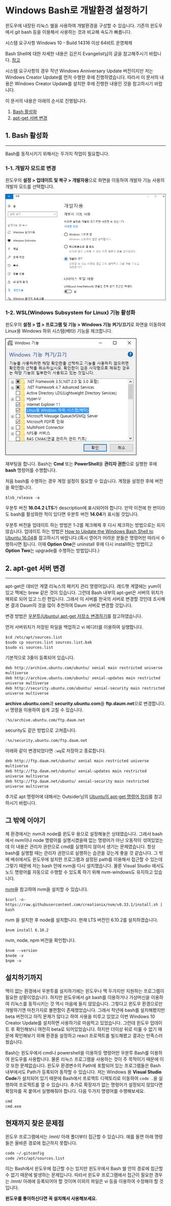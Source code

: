 # Windows Bash로 개발환경 설정하기
윈도우에 내장된 리눅스 쉘을 사용하여 개발환경을 구성할 수 있습니다.
기존의 윈도우에서 git bash 등을 이용해서 사용하는 것과 비교해 속도가 빠릅니다.

시스템 요구사항
Windows 10 - Build 14316 이상
64비트 운영체제

Bash Shell에 대한 자세한 내용은 김은지 Evangelist님의 글을 참고해주시기 바랍니다.
[참고](https://blogs.msdn.microsoft.com/eva/?p=7633)

시스템 요구사항의 경우 작년 Windows Anniversary Update 버전이지만 저는 Windows Creator Update를 먼저 수행한 후에 진행하였습니다. 따라서 이 문서의 내용은 Windows Creator Update를 설치한 후에 진행한 내용인 것을 참고하시기 바랍니다.

이 문서의 내용은 아래의 순서로 진행됩니다.
1. [Bash 활성화](#1-bash-활성화)
2. [apt-get 서버 변경](#2-apt-get-서버-변경)

## 1. Bash 활성화
----------------
Bash를 동작시키기 위해서는 두가지 작업이 필요합니다. 

### 1-1. 개발자 모드로 변경
윈도우의 **설정 > 업데이트 및 복구 > 개발자용**으로 화면을 이동하여 개발자 기능 사용의 개발자 모드를 선택합니다.


![개발자 모드 선택 이미지](./resources/developer-mode.png)

### 1-2. WSL(Windows Subsystem for Linux) 기능 활성화
윈도우의 **설정 > 앱 > 프로그램 및 기능 > Windows 기능 켜기/끄기**로 화면을 이동하여 Linux용 Windows 하위 시스템(베타) 기능을 체크합니다.


![Windows Subsystem for Linux 기능 체크](./resources/windows-feature.png)

재부팅을 합니다.
Bash는 **Cmd** 또는 **PowerShell**을 **관리자 권한**으로 실행한 후에 **bash** 명령어를 수행합니다.

처음 bash를 수행하는 경우 계정 설정이 필요할 수 있습니다.
계정을 설정한 후에 버전을 확인합니다.
```shell
$lsb_release -a
```
우분투 버전 **16.04.2 LTS**가 description에 표시되어야 합니다.
만약 이전에 한 번이라도 bash를 활성화한 적이 있다면 우분투 버전 **14.04**가 표시될 것입니다. 

우분투 버전을 업데이트 하는 방법은 1-2를 체크해제 후 다시 체크하는 방법으로는 되지 않습니다. 업데이트 하는 방법은 [How to Update the Windows Bash Shell to Ubuntu 16.04](https://www.howtogeek.com/278152/how-to-update-the-windows-bash-shell/)를 참고하시기 바랍니다.(혹시 영어가 어려운 분들은 명령어만 따라서 수행하시면 됩니다. 이때 **Option One**은 uninstall 후에 다시 install하는 방법이고 **Option Two**는 upgrade를 수행하는 방법입니다.)

## 2. apt-get 서버 변경
----------------------
apt-get은 데비안 계열 리눅스의 패키지 관리 명령어입니다. 레드햇 계열에는 yum이 있고 맥에는 brew 같은 것이 있습니다.
그런데 Bash 내부의 apt-get은 서버의 위치가 해외로 되어 있고 느린 편입니다. 그래서 이 서버를 한국의 서버로 변경할 것인데 조사해 본 결과 Daum의 것을 많이 추천하여 Daum 서버로 변경할 것입니다. 

변경 방법은 [우분투(Ubuntu) apt-get 저장소 변경하기](http://shshsh.tistory.com/60)를 참고하였습니다.

먼저 서버위치가 저장된 파일을 백업하고 vi 에디터를 이용하여 실행합니다.
```shell
$cd /etc/apt/sources.list
$sudo cp sources.list sources.list.bak
$sudo vi sources.list
```

기본적으로 3줄이 등록되어 있습니다.
```
deb http://archive.ubuntu.com/ubuntu/ xenial main restricted universe multiverse
deb http://archive.ubuntu.com/ubuntu/ xenial-updates main restricted universe multiverse
deb http://security.ubuntu.com/ubuntu/ xenial-security main restricted universe multiverse
```

**archive.ubuntu.com**과 **security.ubuntu.com**을 **ftp.daum.net**으로 변경합니다.
vi 명령을 이용하여 쉽게 고칠 수 있습니다. 
```
:%s/archive.ubuntu.com/ftp.daum.net
```

security도 같은 방법으로 고쳐줍니다.
```
:%s/security.ubuntu.com/ftp.daum.net
```

아래와 같이 변경되었다면 `:wq`로 저장하고 종료합니다.
```
deb http://ftp.daum.net/ubuntu/ xenial main restricted universe multiverse
deb http://ftp.daum.net/ubuntu/ xenial-updates main restricted universe multiverse
deb http://ftp.daum.net/ubuntu/ xenial-security main restricted universe multiverse
```

추가로 apt 명령어에 대해서는 Outsider님의 [Ubuntu의 apt-get 명령어 정리](https://blog.outsider.ne.kr/346)를 참고하시기 바랍니다.


## 그 밖에 이야기
제 환경에서는 nvm과 node를 윈도우 용으로 설정해놓은 상태였습니다. 그래서 bash 에서 nvm이나 node 명령어를 실행시켰을때 없는 명령어가 아닌 오동작이 섞여있었는데 이 내용은 관리자 권한으로 cmd를 실행하지 않아서 생기는 문제였습니다. 항상 bash를 실행할 때는 관리자 권한으로 실행하는 습관을 갖는게 좋을 것 같습니다.
그 밖에 배쉬에서도 윈도우에 설치한 프로그램과 설정된 path를 이용해서 접근할 수 있는데 그렇기 때문에 저는 bash 안에 nvm을 다시 설치했습니다. 물론 Visual Studio 에서도 노드 명령어를 자동으로 수행할 수 있도록 하기 위해 nvm-windows도 유지하고 있습니다.

[nvm](https://github.com/creationix/nvm)을 참고하여 nvm을 설치할 수 있습니다.
```shell
$curl -o- https://raw.githubusercontent.com/creationix/nvm/v0.33.1/install.sh | bash
```
nvm 을 설치한 후 node를 설치합니다. 현재 LTS 버전인 6.10.2를 설치하겠습니다.
```shell
$nvm install 6.10.2
```
nvm, node, npm 버전을 확인합니다.
```shell
$nvm --version
$node -v
$npm -v
```

## 설치하기까지
맥이 없는 환경에서 우분투를 설치하기에는 윈도우나 맥 두가지만 지원하는 프로그램이 필요한 상황이었습니다. 하지만 윈도우에서 git bash를 이용하거나 가상머신을 이용하여 리눅스를 동작시키는 것 역시 마음에 들지 않았습니다. 그렇다고 윈도우 환경으로만 개발하기엔 마찬가지로 불편함이 존재했었습니다. 그래서 작년에 bash를 설치해봤지만 beta 버전이고 아직 문제가 많다고 하여 사용을 미루고 있었고 이번 Windows 10 Creator Update를 설치하면 사용하기로 마음먹고 있었습니다. 그런데 윈도우 업데이트 후 확인해보니 여전히 beta로 되어있었습니다. 하지만 더이상 뒤로 미룰 수 없기 때문에 확인해보기 위해 환경을 설정하고 react 프로젝트를 빌드해봤고 결과는 만족스러웠습니다. 

Bash는 윈도우에서 cmd나 powershell을 이용하듯 명령어만 우분투 Bash를 이용하여 윈도우를 사용합니다. 물론 리눅스 프로그램을 사용하는 것이 주 목적이기 때문에 이것 또한 문제없습니다. 윈도우 환경변수의 Path에 포함되어 있는 프로그램들은 Bash 내부에서도 Path가 등록되어 동작할 수 있습니다. 저는 Windows 용 **Visual Studio Code**가 설치되어 있기 때문에 Bash에서 프로젝트 디렉토리로 이동하여 `code .`을 실행하여 프로젝트를 열 수 있습니다. 추가로 확장자가 없는 명령어가 설정되지 않았다면 확장자를 꼭 붙여서 실행해줘야 합니다. 다음 두가지 명령어를 수행해보세요.
```
cmd
cmd.exe
```

## 현재까지 찾은 문제점
윈도우 프로그램에서는 /mnt/ 아래 폴더부터 접근할 수 있습니다. 예를 들면 아래 명령들은 올바른 경로에 접근하지 못합니다.
```shell
code ~/.gitconfig
code /etc/apt/sources.list
```
이는 Bash에서 윈도우에 접근할 수는 있지만 윈도우에서 Bash 쉘 안의 경로에 접근할 수 없기 때문에 발생하는 문제입니다. 따라서 윈도우 프로그램에서 접근이 필요한 경우는 /mnt/ 아래에 등록되어야 할 것이며 이외의 파일은 vi 등을 이용하여 수정해야 할 것입니다.

**윈도우를 좋아하신다면 꼭 설치해서 사용해보세요.**
